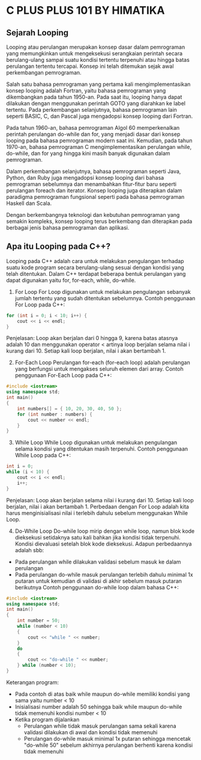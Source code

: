 # C PLUS PLUS 101 BY HIMATIKA

## Sejarah Looping

Looping atau perulangan merupakan konsep dasar dalam pemrograman yang memungkinkan untuk mengeksekusi serangkaian perintah secara berulang-ulang sampai suatu kondisi tertentu terpenuhi atau hingga batas perulangan tertentu tercapai. Konsep ini telah ditemukan sejak awal perkembangan pemrograman.

Salah satu bahasa pemrograman yang pertama kali mengimplementasikan konsep looping adalah Fortran, yaitu bahasa pemrograman yang dikembangkan pada tahun 1950-an. Pada saat itu, looping hanya dapat dilakukan dengan menggunakan perintah GOTO yang diarahkan ke label tertentu. Pada perkembangan selanjutnya, bahasa pemrograman lain seperti BASIC, C, dan Pascal juga mengadopsi konsep looping dari Fortran.

Pada tahun 1960-an, bahasa pemrograman Algol 60 memperkenalkan perintah perulangan do-while dan for, yang menjadi dasar dari konsep looping pada bahasa pemrograman modern saat ini. Kemudian, pada tahun 1970-an, bahasa pemrograman C mengimplementasikan perulangan while, do-while, dan for yang hingga kini masih banyak digunakan dalam pemrograman.

Dalam perkembangan selanjutnya, bahasa pemrograman seperti Java, Python, dan Ruby juga mengadopsi konsep looping dari bahasa pemrograman sebelumnya dan menambahkan fitur-fitur baru seperti perulangan foreach dan iterator. Konsep looping juga diterapkan dalam paradigma pemrograman fungsional seperti pada bahasa pemrograman Haskell dan Scala.

Dengan berkembangnya teknologi dan kebutuhan pemrograman yang semakin kompleks, konsep looping terus berkembang dan diterapkan pada berbagai jenis bahasa pemrograman dan aplikasi.

## Apa itu Looping pada C++?

Looping pada C++ adalah cara untuk melakukan pengulangan terhadap suatu kode program secara berulang-ulang sesuai dengan kondisi yang telah ditentukan. Dalam C++ terdapat beberapa bentuk perulangan yang dapat digunakan yaitu for, for-each, while, do-while.

1. For Loop
For Loop digunakan untuk melakukan pengulangan sebanyak jumlah tertentu yang sudah ditentukan sebelumnya.
Contoh penggunaan For Loop pada C++:
```cpp
for (int i = 0; i < 10; i++) {
    cout << i << endl;
}
```
Penjelasan: Loop akan berjalan dari 0 hingga 9, karena batas atasnya adalah 10 dan menggunakan operator < artinya loop berjalan selama nilai i kurang dari 10. Setiap kali loop berjalan, nilai i akan bertambah 1.

2. For-Each Loop
Perulangan for-each (for-each loop) adalah perulangan yang berfungsi untuk mengakses seluruh elemen dari array.
Contoh penggunaan For-Each Loop pada C++:
```cpp
#include <iostream>
using namespace std;
int main()
{
    int numbers[] = { 10, 20, 30, 40, 50 };
    for (int number : numbers) {
        cout << number << endl;
    }
}
```

3. While Loop
While Loop digunakan untuk melakukan pengulangan selama kondisi yang ditentukan masih terpenuhi. 
Contoh penggunaan While Loop pada C++:

```cpp
int i = 0;
while (i < 10) {
    cout << i << endl;
    i++;
}
```
Penjelasan: Loop akan berjalan selama nilai i kurang dari 10. Setiap kali loop berjalan, nilai i akan bertambah 1. Perbedaan dengan For Loop adalah kita harus menginisialisasi nilai i terlebih dahulu sebelum menggunakan While Loop.

4. Do-While Loop
Do-while loop mirip dengan while loop, namun blok kode dieksekusi setidaknya satu kali bahkan jika kondisi tidak terpenuhi. Kondisi dievaluasi setelah blok kode dieksekusi. Adapun perbedaannya adalah sbb:

- Pada perulangan while dilakukan validasi sebelum masuk ke dalam perulangan
- Pada perulangan do-while masuk perulangan terlebih dahulu minimal 1x putaran untuk kemudian di validasi di akhir sebelum masuk putaran berikutnya
Contoh penggunaan do-while loop dalam bahasa C++:
```cpp
#include <iostream>
using namespace std;
int main()
{
	int number = 50;
	while (number < 10)
	{
		cout << "while " << number;
	}
	do
	{
		cout << "do-while " << number;
	} while (number < 10);
}
```
Keterangan program:

- Pada contoh di atas baik while maupun do-while memiliki kondisi yang sama yaitu number < 10
- Inisialisasi number adalah 50 sehingga baik while maupun do-while tidak memenuhi kondisi number < 10
- Ketika program dijalankan
    * Perulangan while tidak masuk perulangan sama sekali karena validasi dilakukan di awal dan kondisi tidak memenuhi 
    * Perulangan do-while masuk minimal 1x putaran sehingga mencetak "do-while 50" sebelum akhirnya perulangan berhenti karena kondisi tidak memenuhi
